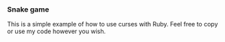 ### Snake game

This is a simple example of how to use curses with Ruby.
Feel free to copy or use my code however you wish.


